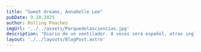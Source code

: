 ```yaml
---
title: "Sweet dreams, Annabelle Lee"
pubDate: 9.10.2025
author: Rolling Peaches
imgUrl: '../../assets/Parquedelasciencias.jpg'
description: "Diario de un ventilador. A veces será español, otras inglés... ¡Quién sabe! c:"
layout: './../layouts/BlogPost.astro'
---
```

